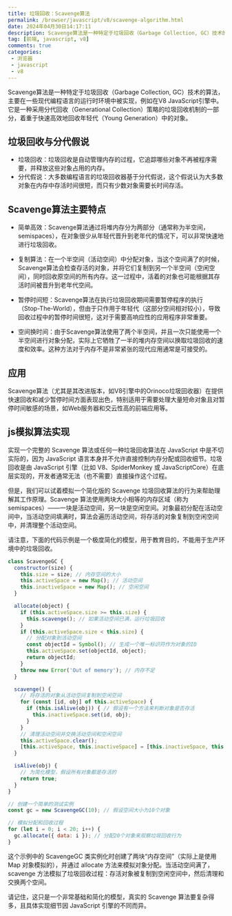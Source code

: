 ```yaml
---
title: 垃圾回收：Scavenge算法
permalink: /browser/javascript/v8/scavenge-algorithm.html
date: 2024年04月30日14:17:11
description: Scavenge算法是一种特定于垃圾回收（Garbage Collection, GC）技术的算法，主要在一些现代编程语言的运行时环境中被实现，例如在V8 JavaScript引擎中。它是一种采用分代回收（Generational Collection）策略的垃圾回收机制的一部分，着重于快速高效地回收年轻代（Young Generation）中的对象。
tag: [前端, javascript, v8]
comments: true
categories: 
 - 浏览器
 - javascript
 - v8
---
```


Scavenge算法是一种特定于垃圾回收（Garbage Collection, GC）技术的算法，主要在一些现代编程语言的运行时环境中被实现，例如在V8 JavaScript引擎中。它是一种采用分代回收（Generational Collection）策略的垃圾回收机制的一部分，着重于快速高效地回收年轻代（Young Generation）中的对象。

## 垃圾回收与分代假说

- 垃圾回收：垃圾回收是自动管理内存的过程，它追踪哪些对象不再被程序需要，并释放这些对象占用的内存。
- 分代假说：大多数编程语言的垃圾回收器基于分代假说，这个假说认为大多数对象在内存中存活时间很短，而只有少数对象需要长时间存活。

## Scavenge算法主要特点

- 简单高效：Scavenge算法通过将堆内存分为两部分（通常称为半空间，semispaces），在对象很少从年轻代晋升到老年代的情况下，可以非常快速地进行垃圾回收。

- 复制算法：在一个半空间（活动空间）中分配对象，当这个空间满了的时候，Scavenge算法会检查存活的对象，并将它们复制到另一个半空间（空闲空间），同时回收原空间的所有内存。这一过程中，活着的对象也可能根据其存活时间被晋升到老年代空间。

- 暂停时间短：Scavenge算法在执行垃圾回收期间需要暂停程序的执行（Stop-The-World），但由于只作用于年轻代（这部分空间相对较小），导致回收过程中的暂停时间很短，这对于需要高响应性的应用程序非常重要。

- 空间换时间：由于Scavenge算法使用了两个半空间，并且一次只能使用一个半空间进行对象分配，实际上它牺牲了一半的堆内存空间以换取垃圾回收的速度和效率。这种方法对于内存不是非常紧张的现代应用通常是可接受的。

## 应用

Scavenge算法（尤其是其改进版本，如V8引擎中的Orinoco垃圾回收器）在提供快速回收和减少暂停时间方面表现出色，特别适用于需要处理大量短命对象且对暂停时间敏感的场景，如Web服务器和交云性高的前端应用等。

## js模拟算法实现

实现一个完整的 Scavenge 算法或任何一种垃圾回收算法在 JavaScript 中是不切实际的，因为 JavaScript 语言本身并不允许直接控制内存分配或回收细节。垃圾回收是由 JavaScript 引擎（比如 V8、SpiderMonkey 或 JavaScriptCore）在底层实现的，开发者通常无法（也不需要）直接操作这个过程。

但是，我们可以试着模拟一个简化版的 Scavenge 垃圾回收算法的行为来帮助理解其工作原理。Scavenge 算法使用两块大小相等的内存区域（称为 semispaces）——一块是活动空间，另一块是空闲空间。对象最初分配在活动空间中，当活动空间填满时，算法会遍历活动空间，将存活的对象复制到空闲空间中，并清理整个活动空间。

请注意，下面的代码示例是一个极度简化的模型，用于教育目的，不能用于生产环境中的垃圾回收。

```js
class ScavengeGC {
  constructor(size) {
    this.size = size; // 内存空间的大小
    this.activeSpace = new Map(); // 活动空间
    this.inactiveSpace = new Map(); // 空闲空间
  }

  allocate(object) {
    if (this.activeSpace.size >= this.size) {
      this.scavenge(); // 如果活动空间已满，运行垃圾回收
    }
    if (this.activeSpace.size < this.size) {
      // 分配对象到活动空间
      const objectId = Symbol(); // 生成一个唯一标识符作为对象的ID
      this.activeSpace.set(objectId, object);
      return objectId;
    }
    throw new Error('Out of memory'); // 内存不足
  }

  scavenge() {
    // 将存活的对象从活动空间复制到空闲空间
    for (const [id, obj] of this.activeSpace) {
      if (this.isAlive(obj)) { // 假设有一个方法来判断对象是否存活
        this.inactiveSpace.set(id, obj);
      }
    }
    // 清理活动空间并交换活动空间和空闲空间
    this.activeSpace.clear();
    [this.activeSpace, this.inactiveSpace] = [this.inactiveSpace, this.activeSpace];
  }

  isAlive(obj) {
    // 为简化模型，假设所有对象都是存活的
    return true;
  }
}

// 创建一个简单的测试实例
const gc = new ScavengeGC(10); // 假设空间大小为10个对象

// 模拟分配和回收过程
for (let i = 0; i < 20; i++) {
  gc.allocate({ data: i }); // 分配20个对象来观察垃圾回收行为
}
```

这个示例中的 ScavengeGC 类实例化时创建了两块“内存空间”（实际上是使用 Map 对象模拟的），并通过 allocate 方法来模拟对象分配。当活动空间满了，scavenge 方法模拟了垃圾回收过程：存活对象被复制到空闲空间中，然后清理和交换两个空间。

请记住，这只是一个非常基础和简化的模型，真实的 Scavenge 算法要复杂得多，且具体实现细节因 JavaScript 引擎的不同而异。
